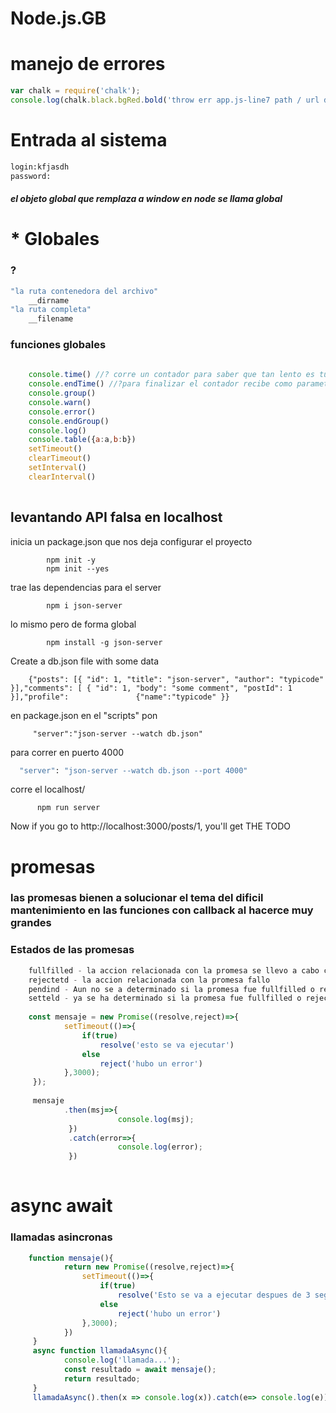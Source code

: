 # Node.js.__GB__
# manejo de errores
```javascript
var chalk = require('chalk');
console.log(chalk.black.bgRed.bold('throw err app.js-line7 path / url does not exist'),req.url);
```

# Entrada al sistema
```bash
login:kfjasdh
password:


```
<h5>el objeto global que remplaza a window en node se llama global</h5>


# * Globales
### ?
```bash
"la ruta contenedora del archivo"
    __dirname
"la ruta completa"
    __filename
```
### funciones globales
```javascript
    
    console.time() //? corre un contador para saber que tan lento es tu codigo como parametro recibe un str
    console.endTime() //?para finalizar el contador recibe como parametro el mismo str
    console.group()
    console.warn()
    console.error()
    console.endGroup()
    console.log()
    console.table({a:a,b:b})
    setTimeout()
    clearTimeout()
    setInterval()
    clearInterval()
    
```

## levantando API falsa en localhost

 inicia un package.json que nos deja configurar el proyecto
            
            npm init -y 
            npm init --yes

 trae las dependencias para el server
          
            npm i json-server
 lo mismo pero de forma global
  
            npm install -g json-server

Create a db.json file with some data

        {"posts": [{ "id": 1, "title": "json-server", "author": "typicode" }],"comments": [ { "id": 1, "body": "some comment", "postId": 1 }],"profile":               {"name":"typicode" }}

en package.json en el "scripts"
pon 

         "server":"json-server --watch db.json"

         
para correr en puerto 4000

```bash
  "server": "json-server --watch db.json --port 4000"
```
corre el localhost/

          npm run server

Now if you go to http://localhost:3000/posts/1, you'll get THE TODO

# promesas
### las promesas bienen a solucionar el tema del dificil mantenimiento en las funciones con callback al hacerce muy grandes
### Estados de las promesas
```javascript
    fullfilled - la accion relacionada con la promesa se llevo a cabo con exito
    rejectetd - la accion relacionada con la promesa fallo
    pendind - Aun no se a determinado si la promesa fue fullfilled o rejected
    setteld - ya se ha determinado si la promesa fue fullfilled o rejected
    
    const mensaje = new Promise((resolve,reject)=>{
            setTimeout(()=>{
                if(true)
                    resolve('esto se va ejecutar')
                else
                    reject('hubo un error')
            },3000);
     });
     
     mensaje
            .then(msj=>{
                        console.log(msj);
             })
             .catch(error=>{
                        console.log(error);
             })
    
```
# async await
### llamadas asincronas
```javascript
    function mensaje(){
            return new Promise((resolve,reject)=>{
                setTimeout(()=>{
                    if(true)
                        resolve('Esto se va a ejecutar despues de 3 segunds')
                    else
                        reject('hubo un error')
                },3000);
            })
     }
     async function llamadaAsync(){
            console.log('llamada...');
            const resultado = await mensaje();
            return resultado;
     }
     llamadaAsync().then(x => console.log(x)).catch(e=> console.log(e));
```
